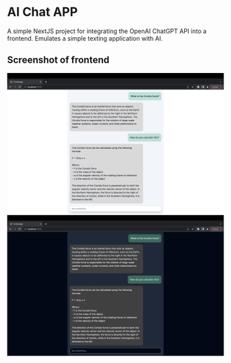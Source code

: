 # AI Chat APP
A simple NextJS project for integrating the OpenAI ChatGPT API into a frontend. Emulates a simple texting application with AI.

## Screenshot of frontend
![Screenshot of application in lightmode](lightmode.png)
![Screenshot of application in darkmode](darkmode.png)